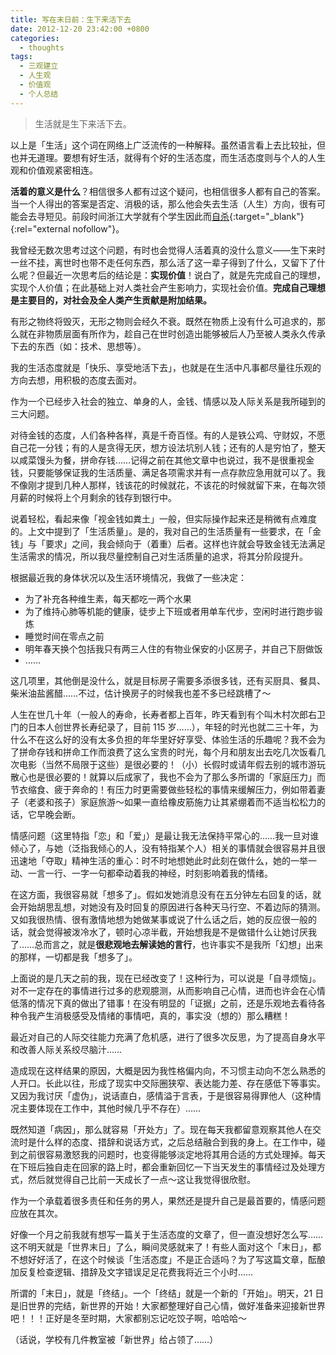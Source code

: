 ```yaml
---
title: 写在末日前：生下来活下去
date: 2012-12-20 23:42:00 +0800
categories:
  - thoughts
tags:
  - 三观建立
  - 人生观
  - 价值观
  - 个人总结
---
```

> 生活就是生下来活下去。

以上是「生活」这个词在网络上广泛流传的一种解释。虽然语言看上去比较扯，但也并无道理。要想有好生活，就得有个好的生活态度，而生活态度则与个人的人生观和价值观紧密相连。

**活着的意义是什么**？相信很多人都有过这个疑问，也相信很多人都有自己的答案。当一个人得出的答案是否定、消极的话，那么他会失去生活（人生）方向，很有可能会去寻短见。前段时间浙江大学就有个学生因此而[自杀](http://ww1.sinaimg.cn/large/6146bc3ejw1dzf66wm2jlj.jpg "查看浙江大学自杀学生遗书"){:target="_blank"}{:rel="external nofollow"}。

我曾经无数次思考过这个问题，有时也会觉得人活着真的没什么意义——生下来时一丝不挂，离世时也带不走任何东西，那么活了这一辈子得到了什么，又留下了什么呢？但最近一次思考后的结论是：**实现价值**！说白了，就是先完成自己的理想，实现个人价值；在此基础上对人类社会产生影响力，实现社会价值。**完成自己理想是主要目的，对社会及全人类产生贡献是附加结果。**

有形之物终将毁灭，无形之物则会经久不衰。既然在物质上没有什么可追求的，那么就在非物质层面有所作为，趁自己在世时创造出能够被后人乃至被人类永久传承下去的东西（如：技术、思想等）。

我的生活态度就是「快乐、享受地活下去」，也就是在生活中凡事都尽量往乐观的方向去想，用积极的态度去面对。

作为一个已经步入社会的独立、单身的人，金钱、情感以及人际关系是我所碰到的三大问题。

对待金钱的态度，人们各种各样，真是千奇百怪。有的人是铁公鸡、守财奴，不愿自己花一分钱；有的人是贪得无厌，想方设法坑别人钱；还有的人是穷怕了，整天以咸菜馒头为餐，拼命存钱……记得之前在其他文章中也说过，我不是很重视金钱，只要能够保证我的生活质量、满足各项需求并有一点存款应急用就可以了。我不像刚才提到几种人那样，钱该花的时候就花，不该花的时候就留下来，在每次领月薪的时候将上个月剩余的钱存到银行中。

说着轻松，看起来像「视金钱如粪土」一般，但实际操作起来还是稍微有点难度的。上文中提到了「生活质量」。是的，我对自己的生活质量有一些要求，在「金钱」与「要求」之间，我会倾向于（着重）后者。这样也许就会导致金钱无法满足生活需求的情况，所以我尽量控制自己对生活质量的追求，将其分阶段提升。

根据最近我的身体状况以及生活环境情况，我做了一些决定：

* 为了补充各种维生素，每天都吃一两个水果
* 为了维持心肺等机能的健康，徒步上下班或者用单车代步，空闲时进行跑步锻炼
* 睡觉时间在零点之前
* 明年春天换个包括我只有两三人住的有物业保安的小区房子，并自己下厨做饭
* ……

这几项里，其他倒是没什么，就是目标房子需要多添很多钱，还有买厨具、餐具、柴米油盐酱醋……不过，估计换房子的时候我也差不多已经跳槽了～

人生在世几十年（一般人的寿命，长寿者都上百年，昨天看到有个叫木村次郎右卫门的日本人创世界长寿纪录了，目前 115 岁……），年轻的时光也就二三十年，为什么不在这么好的没有太多负担的年华里好好享受、体验生活的乐趣呢？我不会为了拼命存钱和拼命工作而浪费了这么宝贵的时光，每个月和朋友出去吃几次饭看几次电影（当然不局限于这些）是很必要的！（小）长假时或请年假去别的城市游玩散心也是很必要的！就算以后成家了，我也不会为了那么多所谓的「家庭压力」而节衣缩食、疲于奔命的！有压力时更需要做些轻松的事情来缓解压力，例如带着妻子（老婆和孩子）家庭旅游～如果一直给橡皮筋施力让其紧绷着而不适当松松力的话，它早晚会断。

情感问题（这里特指「恋」和「爱」）是最让我无法保持平常心的……我一旦对谁倾心了，与她（泛指我倾心的人，没有特指某个人）相关的事情就会很容易并且很迅速地「夺取」精神生活的重心：时不时地想她此时此刻在做什么，她的一举一动、一言一行、一字一句都牵动着我的神经，时刻影响着我的情绪。

在这方面，我很容易就「想多了」。假如发她消息没有在五分钟左右回复的话，就会开始胡思乱想，对她没有及时回复的原因进行各种天马行空、不着边际的猜测。又如我很热情、很有激情地想为她做某事或说了什么话之后，她的反应很一般的话，就会觉得被泼冷水了，顿时心凉半截，开始想我是不是做错什么让她讨厌我了……总而言之，就是**很悲观地去解读她的言行**，也许事实不是我所「幻想」出来的那样，一切都是我「想多了」。

上面说的是几天之前的我，现在已经改变了！这种行为，可以说是「自寻烦恼」。对不一定存在的事情进行过多的悲观臆测，从而影响自己心情，进而也许会在心情低落的情况下真的做出了错事！在没有明显的「证据」之前，还是乐观地去看待各种令我产生消极感受及情绪的事情吧，真的，事实没（想的）那么糟糕！

最近对自己的人际交往能力充满了危机感，进行了很多次反思，为了提高自身水平和改善人际关系绞尽脑汁……

造成现在这样结果的原因，大概是因为我性格偏内向，不习惯主动向不怎么熟悉的人开口。长此以往，形成了现实中交际圈狭窄、表达能力差、存在感低下等事实。又因为我讨厌「虚伪」，说话直白，感情溢于言表，于是很容易得罪他人（这种情况主要体现在工作中，其他时候几乎不存在）……

既然知道「病因」，那么就容易「开处方」了。现在每天我都留意观察其他人在交流时是什么样的态度、措辞和说话方式，之后总结融合到我的身上。在工作中，碰到之前很容易激怒我的问题时，也变得能够淡定地将其用合适的方式处理掉。每天在下班后独自走在回家的路上时，都会重新回忆一下当天发生的事情经过及处理方式，然后就觉得自己比前一天成长了一点～这让我觉得很欣慰。

作为一个承载着很多责任和任务的男人，果然还是提升自己是最首要的，情感问题应放在其次。

好像一个月之前我就有想写一篇关于生活态度的文章了，但一直没想好怎么写……这不明天就是「世界末日」了么，瞬间灵感就来了！有些人面对这个「末日」，都不想好好活了，在这个时候谈「生活态度」不是正合适吗？为了写这篇文章，酝酿加反复检查逻辑、措辞及文字错误足足花费我将近三个小时……

所谓的「末日」，就是「终结」。一个「终结」就是一个新的「开始」。明天，21 日是旧世界的完结，新世界的开始！大家都整理好自己心情，做好准备来迎接新世界吧！！！正好是冬至时期，大家都别忘记吃饺子啊，哈哈哈～

（话说，学校有几件教室被「新世界」给占领了……）
